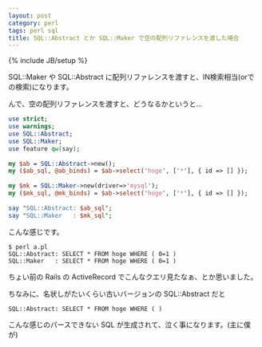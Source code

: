 ```yaml
---
layout: post
category: perl
tags: perl sql
title: SQL::Abstract とか SQL::Maker で空の配列リファレンスを渡した場合
---
```

{% include JB/setup %}

SQL::Maker や SQL::Abstract に配列リファレンスを渡すと、IN検索相当(orでの検索)になります。

んで、空の配列リファレンスを渡すと、どうなるかというと...

```perl
use strict;
use warnings;
use SQL::Abstract;
use SQL::Maker;
use feature qw(say);
 
my $ab = SQL::Abstract->new();
my ($ab_sql, @ab_binds) = $ab->select('hoge', ['*'], { id => [] });
 
my $mk = SQL::Maker->new(driver=>'mysql');
my ($mk_sql, @mk_binds) = $ab->select('hoge', ['*'], { id => [] });
 
say "SQL::Abstract: $ab_sql";
say "SQL::Maker   : $mk_sql";

```


こんな感じです。

```
$ perl a.pl
SQL::Abstract: SELECT * FROM hoge WHERE ( 0=1 )
SQL::Maker   : SELECT * FROM hoge WHERE ( 0=1 )
```

ちょい前の Rails の ActiveRecord でこんなクエリ見たなぁ、とか思いました。

ちなみに、名状しがたいくらい古いバージョンの SQL::Abstract だと

```
SQL::Abstract: SELECT * FROM hoge WHERE ( )
```

こんな感じのパースできない SQL が生成されて、泣く事になります。(主に僕が)
